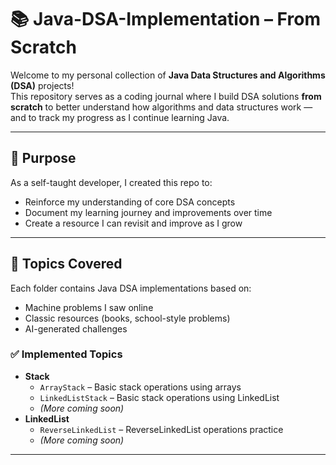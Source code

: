 # 📚 Java-DSA-Implementation – From Scratch

Welcome to my personal collection of **Java Data Structures and Algorithms (DSA)** projects!  
This repository serves as a coding journal where I build DSA solutions **from scratch** to better understand how algorithms and data structures work — and to track my progress as I continue learning Java.

---

## 🚀 Purpose

As a self-taught developer, I created this repo to:

- Reinforce my understanding of core DSA concepts
- Document my learning journey and improvements over time
- Create a resource I can revisit and improve as I grow

---

## 🧠 Topics Covered

Each folder contains Java DSA implementations based on:
- Machine problems I saw online
- Classic resources (books, school-style problems)
- AI-generated challenges

### ✅ Implemented Topics

- **Stack**
  - `ArrayStack` – Basic stack operations using arrays
  - `LinkedListStack` – Basic stack operations using LinkedList
  - *(More coming soon)*
- **LinkedList**
  - `ReverseLinkedList` – ReverseLinkedList operations practice
  - *(More coming soon)*

---
